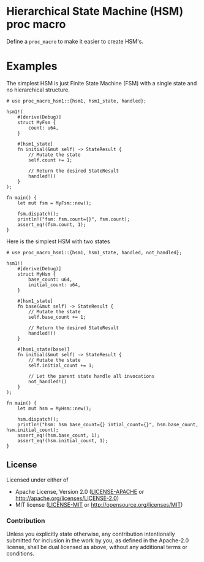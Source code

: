 # Hierarchical State Machine (HSM) proc macro

Define a `proc_macro` to make it easier to create HSM's.

# Examples

The simplest HSM is just Finite State Machine (FSM) with a single
state and no hierarchical structure.

```
# use proc_macro_hsm1::{hsm1, hsm1_state, handled};

hsm1!(
    #[derive(Debug)]
    struct MyFsm {
        count: u64,
    }

    #[hsm1_state]
    fn initial(&mut self) -> StateResult {
        // Mutate the state
        self.count += 1;

        // Return the desired StateResult
        handled!()
    }
);

fn main() {
    let mut fsm = MyFsm::new();

    fsm.dispatch();
    println!("fsm: fsm.count={}", fsm.count);
    assert_eq!(fsm.count, 1);
}
```

Here is the simplest HSM with two states
```
# use proc_macro_hsm1::{hsm1, hsm1_state, handled, not_handled};

hsm1!(
    #[derive(Debug)]
    struct MyHsm {
        base_count: u64,
        initial_count: u64,
    }

    #[hsm1_state]
    fn base(&mut self) -> StateResult {
        // Mutate the state
        self.base_count += 1;

        // Return the desired StateResult
        handled!()
    }

    #[hsm1_state(base)]
    fn initial(&mut self) -> StateResult {
        // Mutate the state
        self.initial_count += 1;

        // Let the parent state handle all invocations
        not_handled!()
    }
);

fn main() {
    let mut hsm = MyHsm::new();

    hsm.dispatch();
    println!("hsm: hsm base_count={} intial_count={}", hsm.base_count, hsm.initial_count);
    assert_eq!(hsm.base_count, 1);
    assert_eq!(hsm.initial_count, 1);
}
```

## License

Licensed under either of

- Apache License, Version 2.0 ([LICENSE-APACHE](LICENSE-APACHE) or http://apache.org/licenses/LICENSE-2.0)
- MIT license ([LICENSE-MIT](LICENSE-MIT) or http://opensource.org/licenses/MIT)

### Contribution

Unless you explicitly state otherwise, any contribution intentionally submitted
for inclusion in the work by you, as defined in the Apache-2.0 license, shall
be dual licensed as above, without any additional terms or conditions.

